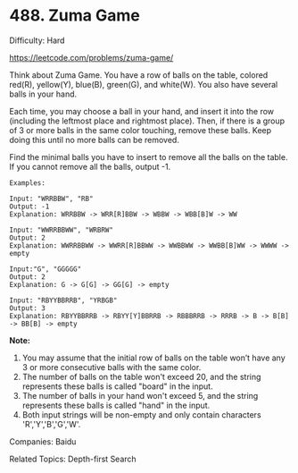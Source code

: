 # 488. Zuma Game

Difficulty: Hard

https://leetcode.com/problems/zuma-game/

Think about Zuma Game. You have a row of balls on the table, colored red(R), yellow(Y), blue(B), green(G), and white(W). You also have several balls in your hand.

Each time, you may choose a ball in your hand, and insert it into the row (including the leftmost place and rightmost place). Then, if there is a group of 3 or more balls in the same color touching, remove these balls. Keep doing this until no more balls can be removed.

Find the minimal balls you have to insert to remove all the balls on the table. If you cannot remove all the balls, output -1.
```
Examples:

Input: "WRRBBW", "RB"
Output: -1
Explanation: WRRBBW -> WRR[R]BBW -> WBBW -> WBB[B]W -> WW

Input: "WWRRBBWW", "WRBRW"
Output: 2
Explanation: WWRRBBWW -> WWRR[R]BBWW -> WWBBWW -> WWBB[B]WW -> WWWW -> empty

Input:"G", "GGGGG"
Output: 2
Explanation: G -> G[G] -> GG[G] -> empty 

Input: "RBYYBBRRB", "YRBGB"
Output: 3
Explanation: RBYYBBRRB -> RBYY[Y]BBRRB -> RBBBRRB -> RRRB -> B -> B[B] -> BB[B] -> empty 
```
**Note:**
1. You may assume that the initial row of balls on the table won’t have any 3 or more consecutive balls with the same color.
2. The number of balls on the table won't exceed 20, and the string represents these balls is called "board" in the input.
3. The number of balls in your hand won't exceed 5, and the string represents these balls is called "hand" in the input.
4. Both input strings will be non-empty and only contain characters 'R','Y','B','G','W'.

Companies: Baidu

Related Topics: Depth-first Search
